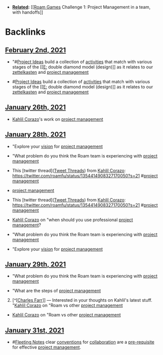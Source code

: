 - **[Related](<Related.md>):** [[[Roam Games](<[[Roam Games.md>) Challenge 1: Project Management in a team, with handoffs]]

# Backlinks
## [February 2nd, 2021](<February 2nd, 2021.md>)
- "#[Project Ideas](<Project Ideas.md>) build a collection of [activities](<activities.md>) that match with various stages of the [[[E:](<[[E:.md>) double diamond model (design)]] as it relates to our [zettelkasten](<zettelkasten.md>) and [project management](<project management.md>)

- #[Project Ideas](<Project Ideas.md>) build a collection of [activities](<activities.md>) that match with various stages of the [[[E:](<[[E:.md>) double diamond model (design)]] as it relates to our [zettelkasten](<zettelkasten.md>) and [project management](<project management.md>)

## [January 26th, 2021](<January 26th, 2021.md>)
- [Kahlil Corazo](<Kahlil Corazo.md>)'s work on [project management](<project management.md>)

## [January 28th, 2021](<January 28th, 2021.md>)
- "Explore your [vision]([Vision](<Vision.md>)) for [project management](<project management.md>)

- "What problem do you think the Roam team is experiencing with [project management](<project management.md>)

- This [twitter thread]([Tweet Threads](<Tweet Threads.md>)) from [Kahlil Corazo](<Kahlil Corazo.md>): https://twitter.com/roamfu/status/1354414908327170050?s=21 #[project management](<project management.md>)

- [project management](<project management.md>)

- This [twitter thread]([Tweet Threads](<Tweet Threads.md>)) from [Kahlil Corazo](<Kahlil Corazo.md>): https://twitter.com/roamfu/status/1354414908327170050?s=21 #[project management](<project management.md>)

- [Kahlil Corazo](<Kahlil Corazo.md>) on "when should you use professional [project management](<project management.md>)?

- "What problem do you think the Roam team is experiencing with [project management](<project management.md>)

- "Explore your [vision]([Vision](<Vision.md>)) for [project management](<project management.md>)

## [January 29th, 2021](<January 29th, 2021.md>)
- "What problem do you think the Roam team is experiencing with [project management](<project management.md>)

- "What are the steps of [project management](<project management.md>)

2. [^[[Charles Farr](<^[[Charles Farr.md>)]] — Interested in your thoughts on Kahlil's latest stuff. "[Kahlil Corazo](<Kahlil Corazo.md>) on "Roam vs other [project management](<project management.md>)

- [Kahlil Corazo](<Kahlil Corazo.md>) on "Roam vs other [project management](<project management.md>)

## [January 31st, 2021](<January 31st, 2021.md>)
- #[Fleeting Notes](<Fleeting Notes.md>) clear [conventions](<conventions.md>) for [collaboration](<collaboration.md>) are a [pre-requisite](<pre-requisite.md>) for effective [project management](<project management.md>).

